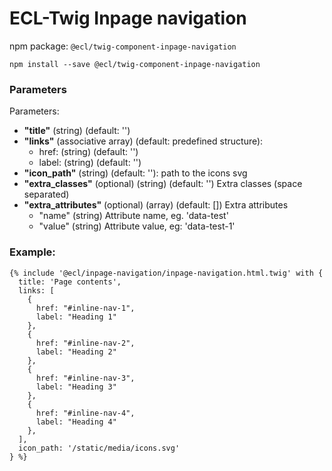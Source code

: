 # ECL-Twig Inpage navigation

npm package: `@ecl/twig-component-inpage-navigation`

```shell
npm install --save @ecl/twig-component-inpage-navigation
```

### Parameters

Parameters:

- **"title"** (string) (default: '')
- **"links"** (associative array) (default: predefined structure):
  - href: (string) (default: '')
  - label: (string) (default: '')
- **"icon_path"** (string) (default: ''): path to the icons svg
- **"extra_classes"** (optional) (string) (default: '') Extra classes (space separated)
- **"extra_attributes"** (optional) (array) (default: []) Extra attributes
  - "name" (string) Attribute name, eg. 'data-test'
  - "value" (string) Attribute value, eg: 'data-test-1'

### Example:

<!-- prettier-ignore -->
```twig
{% include '@ecl/inpage-navigation/inpage-navigation.html.twig' with {  
  title: 'Page contents', 
  links: [ 
    { 
      href: "#inline-nav-1", 
      label: "Heading 1" 
    }, 
    { 
      href: "#inline-nav-2", 
      label: "Heading 2" 
    }, 
    { 
      href: "#inline-nav-3", 
      label: "Heading 3" 
    }, 
    { 
      href: "#inline-nav-4", 
      label: "Heading 4" 
    }, 
  ], 
  icon_path: '/static/media/icons.svg' 
} %}
```
